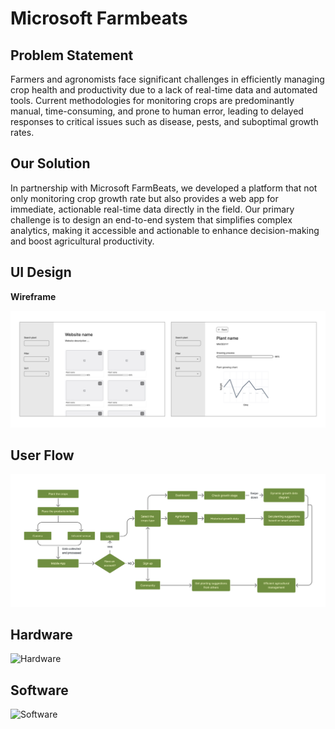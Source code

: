 # Microsoft Farmbeats

## Problem Statement
Farmers and agronomists face significant challenges in efficiently managing crop health and productivity due to a lack of real-time data and automated tools. 
Current methodologies for monitoring crops are predominantly manual, time-consuming, and prone to human error, leading to delayed responses to critical issues such as disease, pests, and suboptimal growth rates.

## Our Solution
In partnership with Microsoft FarmBeats, we developed a platform that not only monitoring crop growth rate but also provides a web app for immediate, actionable real-time data directly in the field. Our primary challenge is to design an end-to-end system that simplifies complex analytics, making it accessible and actionable to enhance decision-making and boost agricultural productivity.

## UI Design
**Wireframe**

![wireframe](https://github.com/GraceRao/515-team15/blob/main/Assets/Wireframe.jpg)

## User Flow
![User Flow](https://github.com/GraceRao/515-team15/blob/main/Assets/User%20flow.jpg)

## Hardware
![Hardware](https://github.com/GraceRao/TECHIN515-Farmbeats/blob/main/Assets/Hardware.jpg)

## Software
![Software](https://github.com/GraceRao/TECHIN515-Farmbeats/blob/main/Assets/Software.jpg)